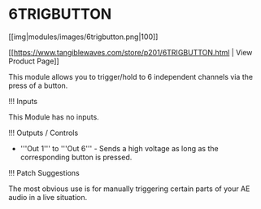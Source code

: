 # 6TRIGBUTTON

[[img|modules/images/6trigbutton.png|100]]

[[https://www.tangiblewaves.com/store/p201/6TRIGBUTTON.html | View Product Page]]

This module allows you to trigger/hold to 6 independent channels via the press of a button.

!!! Inputs

This Module has no inputs.

!!! Outputs / Controls

* '''Out 1''' to '''Out 6''' - Sends a high voltage as long as the corresponding button is pressed.

!!! Patch Suggestions

The most obvious use is for manually triggering certain parts of your AE audio in a live situation.
